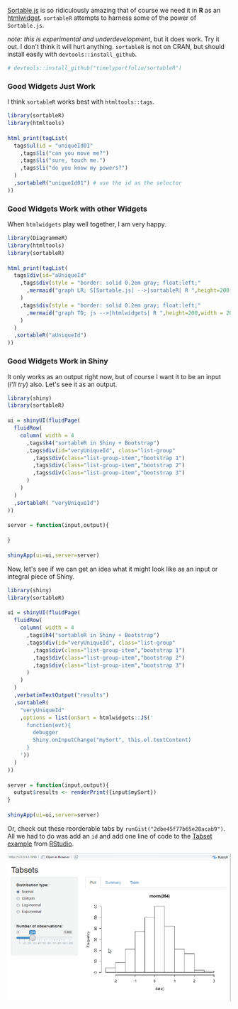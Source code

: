 [Sortable.js](http://rubaxa.github.io/Sortable) is so ridiculously amazing that of course we need it in **R** as an [htmlwidget](http://htmlwidgets.org).  `sortableR` attempts to harness some of the power of `Sortable.js`.

*note: this is experimental and underdevelopment*, but it does work.  Try it out.  I don't think it will hurt anything.  `sortableR` is not on CRAN, but should install easily with `devtools::install_github`.

```r
# devtools::install_github("timelyportfolio/sortableR")
```

### Good Widgets Just Work

I think `sortableR` works best with `htmltools::tags`.

```r
library(sortableR)
library(htmltools)

html_print(tagList(
  tags$ul(id = "uniqueId01"
    ,tags$li("can you move me?")
    ,tags$li("sure, touch me.")
    ,tags$li("do you know my powers?")
  )
  ,sortableR("uniqueId01") # use the id as the selector
))
```

### Good Widgets Work with other Widgets

When `htmlwidgets` play well together, I am very happy.

```r
library(DiagrammeR)
library(htmltools)
library(sortableR)

html_print(tagList(
  tags$div(id="aUniqueId"
    ,tags$div(style = "border: solid 0.2em gray; float:left;"
      ,mermaid("graph LR; S[Sortable.js] -->|sortableR| R ",height=200,width = 200)
    )
    ,tags$div(style = "border: solid 0.2em gray; float:left;"
      ,mermaid("graph TD; js -->|htmlwidgets| R ",height=200,width = 200)
    )
  )
  ,sortableR("aUniqueId")
))

```

### Good Widgets Work in Shiny

It only works as an output right now, but of course I want it to be an input (*I'll try*) also.  Let's see it as an output.

```r
library(shiny)
library(sortableR)

ui = shinyUI(fluidPage(
  fluidRow(
    column( width = 4
      ,tags$h4("sortableR in Shiny + Bootstrap")
      ,tags$div(id="veryUniqueId", class="list-group"
        ,tags$div(class="list-group-item","bootstrap 1")
        ,tags$div(class="list-group-item","bootstrap 2")
        ,tags$div(class="list-group-item","bootstrap 3")
      )
    )
  )
  ,sortableR( "veryUniqueId")
))

server = function(input,output){
  
}

shinyApp(ui=ui,server=server)
```

Now, let's see if we can get an idea what it might look like as an input or integral piece of Shiny.

```r
library(shiny)
library(sortableR)

ui = shinyUI(fluidPage(
  fluidRow(
    column( width = 4
      ,tags$h4("sortableR in Shiny + Bootstrap")
      ,tags$div(id="veryUniqueId", class="list-group"
        ,tags$div(class="list-group-item","bootstrap 1")
        ,tags$div(class="list-group-item","bootstrap 2")
        ,tags$div(class="list-group-item","bootstrap 3")
      )
    )
  )
  ,verbatimTextOutput("results")
  ,sortableR(
    "veryUniqueId"
    ,options = list(onSort = htmlwidgets::JS('
      function(evt){
        debugger
        Shiny.onInputChange("mySort", this.el.textContent)
      }      
    '))
  )
))

server = function(input,output){
  output$results <- renderPrint({input$mySort})
}

shinyApp(ui=ui,server=server)
```

Or, check out these reorderable tabs by `runGist("2dbe45f77b65e28acab9")`.  All we had to do was add an `id` and add one line of code to the [Tabset example](https://github.com/rstudio/shiny-examples/tree/master/006-tabsets) from [RStudio](http://rstudio.com).

<img src="inst/images/sortableR_tabs.gif"/>
